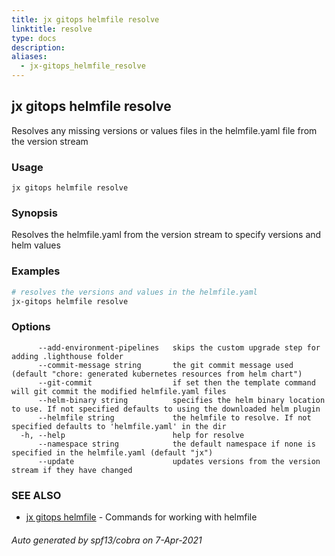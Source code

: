 ```yaml
---
title: jx gitops helmfile resolve
linktitle: resolve
type: docs
description: 
aliases:
  - jx-gitops_helmfile_resolve
---
```


## jx gitops helmfile resolve

Resolves any missing versions or values files in the helmfile.yaml file from the version stream

### Usage

```
jx gitops helmfile resolve
```

### Synopsis

Resolves the helmfile.yaml from the version stream to specify versions and helm values

### Examples

  ```bash
  # resolves the versions and values in the helmfile.yaml
  jx-gitops helmfile resolve

  ```
### Options

```
      --add-environment-pipelines   skips the custom upgrade step for adding .lighthouse folder
      --commit-message string       the git commit message used (default "chore: generated kubernetes resources from helm chart")
      --git-commit                  if set then the template command will git commit the modified helmfile.yaml files
      --helm-binary string          specifies the helm binary location to use. If not specified defaults to using the downloaded helm plugin
      --helmfile string             the helmfile to resolve. If not specified defaults to 'helmfile.yaml' in the dir
  -h, --help                        help for resolve
      --namespace string            the default namespace if none is specified in the helmfile.yaml (default "jx")
      --update                      updates versions from the version stream if they have changed
```

### SEE ALSO

* [jx gitops helmfile](..)	 - Commands for working with helmfile

###### Auto generated by spf13/cobra on 7-Apr-2021
